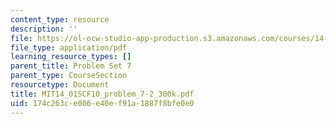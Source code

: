 ```yaml
---
content_type: resource
description: ''
file: https://ol-ocw-studio-app-production.s3.amazonaws.com/courses/14-01sc-principles-of-microeconomics-fall-2011/174c263ce006e40ef91a1887f8bfe0e0_MIT14_01SCF10_problem_7-2_300k.pdf
file_type: application/pdf
learning_resource_types: []
parent_title: Problem Set 7
parent_type: CourseSection
resourcetype: Document
title: MIT14_01SCF10_problem_7-2_300k.pdf
uid: 174c263c-e006-e40e-f91a-1887f8bfe0e0
---
```

